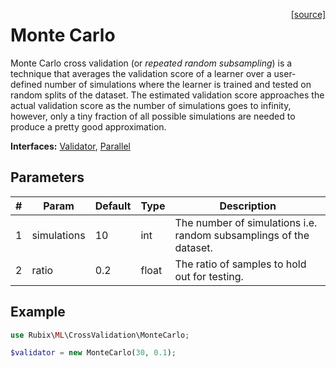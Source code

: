 <span style="float:right;"><a href="https://github.com/RubixML/RubixML/blob/master/src/CrossValidation/MonteCarlo.php">[source]</a></span>

# Monte Carlo
Monte Carlo cross validation (or *repeated random subsampling*) is a technique that averages the validation score of a learner over a user-defined number of simulations where the learner is trained and tested on random splits of the dataset. The estimated validation score approaches the actual validation score as the number of simulations goes to infinity, however, only a tiny fraction of all possible simulations are needed to produce a pretty good approximation.

**Interfaces:** [Validator](api.md#validator), [Parallel](#parallel)

## Parameters
| # | Param | Default | Type | Description |
|---|---|---|---|---|
| 1 | simulations | 10 | int | The number of simulations i.e. random subsamplings of the dataset. |
| 2 | ratio | 0.2 | float | The ratio of samples to hold out for testing. |

## Example
```php
use Rubix\ML\CrossValidation\MonteCarlo;

$validator = new MonteCarlo(30, 0.1);
```